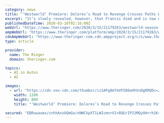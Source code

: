 ```yaml
---
category: news
title: "‘Westworld’ Premiere: Dolores’s Road to Revenge Crosses Paths With Jesse Pinkman"
excerpt: "It’s slowly revealed, however, that Francis died and is now nothing more than artificial intelligence himself, a familiar character in Caleb’s ... There were several other intriguing technological achievements I could have selected here: driverless cars, those implants everyone seems to like, Dolores’s telescopic sunglasses, Dolores ..."
publishedDateTime: 2020-03-16T02:16:00Z
webUrl: "https://www.theringer.com/2020/3/15/21179263/westworld-season-3-premiere-recap-dolores-aaron-paul-marshawn-lynch"
ampWebUrl: "https://www.theringer.com/platform/amp/2020/3/15/21179263/westworld-season-3-premiere-recap-dolores-aaron-paul-marshawn-lynch"
cdnAmpWebUrl: "https://www-theringer-com.cdn.ampproject.org/c/s/www.theringer.com/platform/amp/2020/3/15/21179263/westworld-season-3-premiere-recap-dolores-aaron-paul-marshawn-lynch"
type: article

provider:
  name: The Ringer
  domain: theringer.com

topics:
  - AI in Autos
  - AI

images:
  - url: "https://cdn.vox-cdn.com/thumbor/iiSAPg8mTmVPZ86oHhVnDgRRQDc=/0x0:1200x800/1400x1050/filters:focal(439x232:631x424):no_upscale()/cdn.vox-cdn.com/uploads/chorus_image/image/66505019/westowrld_31_chin_hbo_ringer.0.jpg"
    width: 1200
    height: 800
    title: "‘Westworld’ Premiere: Dolores’s Road to Revenge Crosses Paths With Jesse Pinkman"

secured: "EBRuwaumx/cnhhAnzUQmGo/nNWCkpXT1LWIcmnrX1+8QGrIP21MQyUH+rh1KseepfOxNwY36fVbuUmzXFIJVEDuHWJiuUHXs83bb0q9QeXqU3Kk+6vIHinF7n7XfAaWydG8iw5eMqiUk7onRE1LgiKzojFQefH8QMifL/ZF8paVB0zAlUBG5lb3g8YWBww7pBaXeLxJgz8abeV/LlDtBTU00sc64m6twdfU5XApY6dljYQZyQKp+Zx3Ef+vZlF+4ulYfyVwJq6Kmx1Oywzsm7PBdZsbZgLWYLH3Ir/HHhBdEMf/44jyb/fbzCuIzlPaI;8cjGgEkffuQPsZHJRiAhHA=="
---
```



